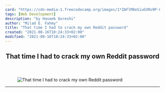 ```yaml
---
card: "https://cdn-media-1.freecodecamp.org/images/1*ZAFlM8eSiuGVRo9P-8L6MQ.jpeg"
tags: [Web Development]
description: "by Haseeb Qureshi"
author: "Milad E. Fahmy"
title: "That time I had to crack my own Reddit password"
created: "2021-08-16T10:24:33+02:00"
modified: "2021-08-16T10:24:33+02:00"
---
```

<div class="site-wrapper">
<main id="site-main" class="site-main outer">
<div class="inner">
<article class="post-full post tag-web-development tag-security tag-humor tag-tech tag-ruby ">
<header class="post-full-header">
<h1 class="post-full-title">That time I had to crack my own Reddit password</h1>
</header>
<figure class="post-full-image">
<picture>
<source media="(max-width: 700px)" sizes="1px" srcset="data:image/gif;base64,R0lGODlhAQABAIAAAAAAAP///yH5BAEAAAAALAAAAAABAAEAAAIBRAA7 1w">
<source media="(min-width: 701px)" sizes="(max-width: 800px) 400px,
(max-width: 1170px) 700px,
1400px" srcset="https://cdn-media-1.freecodecamp.org/images/1*ZAFlM8eSiuGVRo9P-8L6MQ.jpeg 300w,
https://cdn-media-1.freecodecamp.org/images/1*ZAFlM8eSiuGVRo9P-8L6MQ.jpeg 600w,
https://cdn-media-1.freecodecamp.org/images/1*ZAFlM8eSiuGVRo9P-8L6MQ.jpeg 1000w,
https://cdn-media-1.freecodecamp.org/images/1*ZAFlM8eSiuGVRo9P-8L6MQ.jpeg 2000w">
<img onerror="this.style.display='none'" src="https://cdn-media-1.freecodecamp.org/images/1*ZAFlM8eSiuGVRo9P-8L6MQ.jpeg" alt="That time I had to crack my own Reddit password">
</picture>
</figure>
<section class="post-full-content">
<div class="post-content medium-migrated-article">
</div>
<hr>
</section>
</article>
</div>
</main>
</div>
<!-- Google Tag Manager (noscript) -->
<!-- End Google Tag Manager (noscript) -->
